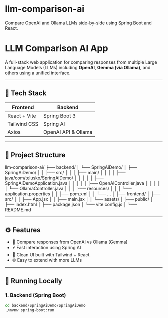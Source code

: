 # llm-comparison-ai
Compare OpenAI and Ollama LLMs side-by-side using Spring Boot and React.

# LLM Comparison AI App

A full-stack web application for comparing responses from multiple Large Language Models (LLMs) including **OpenAI**, **Gemma (via Ollama)**, and others using a unified interface.

---

## 🔧 Tech Stack

| Frontend | Backend |
|----------|---------|
| React + Vite | Spring Boot 3 |
| Tailwind CSS | Spring AI |
| Axios | OpenAI API & Ollama |

---

## 📂 Project Structure

llm-comparison-ai/
├── backend/
│   └── SpringAiDemo/
│       ├── SpringAiDemo/
│       │   ├── src/
│       │   │   ├── main/
│       │   │   │   ├── java/com/telusko/SpringAiDemo/
│       │   │   │   │   ├── SpringAiDemoApplication.java
│       │   │   │   │   ├── OpenAIController.java
│       │   │   │   │   └── OllamaController.java
│       │   │   └── resources/
│       │   │       └── application.properties
│       │   ├── pom.xml
│       │   └── ...
│
├── frontend/
│   ├── src/
│   │   ├── App.jsx
│   │   ├── main.jsx
│   │   └── assets/
│   ├── public/
│   ├── index.html
│   ├── package.json
│   └── vite.config.js
│
└── README.md


---

## ⚙️ Features

- 🔁 Compare responses from OpenAI vs Ollama (Gemma)
- ⚡ Fast interaction using Spring AI
- 🎨 Clean UI built with Tailwind + React
- 🌐 Easy to extend with more LLMs

---

## 🚀 Running Locally

### 1. Backend (Spring Boot)

```bash
cd backend/SpringAiDemo/SpringAiDemo
./mvnw spring-boot:run
